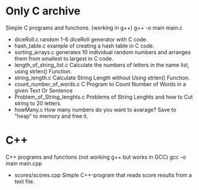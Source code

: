 # Only C archive

Simple C programs and functions. (working in g++) g++ -o main main.c

* diceRoll.c random 1-6 diceRoll generator with C code. 
* hash_table.c example of creating a hash table in C code.
* sorting_arrays.c generates 10 individual random numbers and arranges them from smallest to largest in C code.
* length_of_string_list.c Calculate the numbers of letters in the name list, using strlen() Function.
* string_length.c Calculate String Length without Using strlen() Function.
* count_number_of_words.c C Program to Count Number of Words in a given Text Or Sentence
* Problem_of_String_lenghts.c Problems of String Lenghts and how to Cut string to 20 letters.
* howMany.c How many numbers do you want to avarage? Save to "heap" to memory and free it.

# C++
C++ programs and functions (not working g++ but works in GCC) gcc -o main main.cpp
* scores/scores.cpp Simple C++-program that reads score results from a text file.
